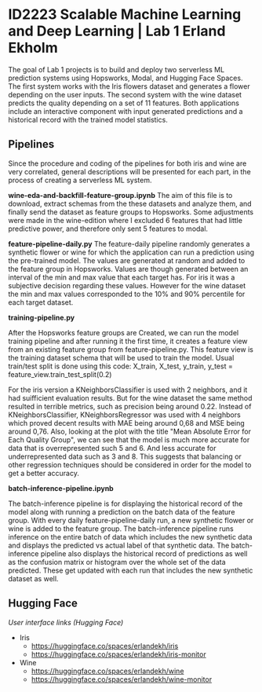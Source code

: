 # ID2223 Scalable Machine Learning and Deep Learning | Lab 1 Erland Ekholm

The goal of Lab 1 projects is to build and deploy two serverless ML prediction systems using Hopsworks, Modal, and Hugging Face Spaces. The first system works with the Iris flowers dataset and generates a flower depending on the user inputs. The second system with the wine dataset predicts the quality depending on a set of 11 features. Both applications include an interactive component with input generated predictions and a historical record with the trained model statistics.

## Pipelines
Since the procedure and coding of the pipelines for both iris and wine are very correlated, general descriptions will be presented for each part, in the process of creating a serverless ML system.

**wine-eda-and-backfill-feature-group.ipynb**
The aim of this file is to download, extract schemas from the these datasets and analyze them, and finally send the dataset as feature groups to Hopsworks. Some adjustments were made in the wine-edition where I excluded 6 features that had little predictive power, and therefore only sent 5 features to modal.

**feature-pipeline-daily.py**
The feature-daily pipeline randomly generates a synthetic flower or wine for which the application can run a prediction using the pre-trained model. The values are generated at random and added to the feature group in Hopsworks. Values are though generated between an interval of the min and max value that each target has. For iris it was a subjective decision regarding these values. However for the wine dataset the min and max values corresponded to the 10% and 90% percentile for each target dataset.

**training-pipeline.py**

After the Hopsworks feature groups are Created, we can run the model training pipeline and after running it the first time, it creates a feature view from an existing feature group from feature-pipeline.py. This feature view is the training dataset schema that will be used to train the model. Usual train/test split is done using this code: X_train, X_test, y_train, y_test = feature_view.train_test_split(0.2)

For the iris version a KNeighborsClassifier is used with 2 neighbors, and it had suifficient evaluation results. But for the wine dataset the same method resulted in terrible metrics, such as precision being around 0.22. Instead of KNeighborsClassifier, KNeighborsRegressor was used with 4 neighbors which proved decent results with MAE being around 0,68 and MSE being around 0,76. Also, looking at the plot with the title "Mean Absolute Error for Each Quality Group", we can see that the model is much more accurate for data that is overrepresented such 5 and 6. And less accurate for underrepresented data such as 3 and 8. This suggests that balancing or other regression techniques should be considered in order for the model to get a better accuracy.

**batch-inference-pipeline.ipynb**

The batch-inference pipeline is for displaying the historical record of the model along with running a prediction on the batch data of the feature group. With every daily feature-pipeline-daily run, a new synthetic flower or wine is added to the feature group. The batch-inference pipeline runs inference on the entire batch of data which includes the new synthetic data and displays the predicted vs actual label of that synthetic data. The batch-inference pipeline also displays the historical record of predictions as well as the confusion matrix or histogram over the whole set of the data predicted. These get updated with each run that includes the new synthetic dataset as well.


## Hugging Face

_User interface links (Hugging Face)_
- Iris
    - https://huggingface.co/spaces/erlandekh/iris
    - https://huggingface.co/spaces/erlandekh/iris-monitor
- Wine
    - https://huggingface.co/spaces/erlandekh/wine
    - https://huggingface.co/spaces/erlandekh/wine-monitor
